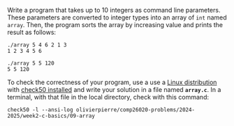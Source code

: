 Write a program that takes up to 10 integers as command line parameters.
These parameters are converted to integer types into an array of `int` named `array`.
Then, the program sorts the array by increasing value and prints the result as follows:

```shell
./array 5 4 6 2 1 3 
1 2 3 4 5 6

./array 5 5 120
5 5 120
```

To check the correctness of your program, use a use a [Linux distribution](https://github.com/olivierpierre/comp26020-devcontainer) with [check50 installed](exercise-set-1.html#installing-check50) and write your solution in a file named **`array.c`**.
In a terminal, with that file in the local directory, check with this command:

```shell
check50 -l --ansi-log olivierpierre/comp26020-problems/2024-2025/week2-c-basics/09-array
```